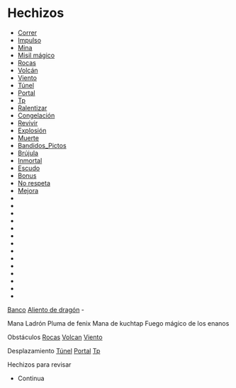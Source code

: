 # Hechizos

- [Correr](Hechizos/Correr)
- [Impulso](Hechizos/Impulso)
- [Mina](Hechizos/Mina)
- [Misil mágico](Hechizos/Misil_magico)
- [Rocas](Hechizos/Rocas.md)
- [Volcán](Hechizos/Volcan.md)
- [Viento](Hechizos/Viento.md)
- [Túnel](Hechizos/Tunel.md)
- [Portal](Hechizos/Portal.md)
- [Tp](Hechizos/Tp.md)
- [Ralentizar](Hechizos/Ralentizar.md)
- [Congelación](Hechizos/Congelacion.md)
- [Revivir](Revivir.md)
- [Explosión](Hechizos/Explosión.md)
- [Muerte](Hechizos/Muerte.md)
- [Bandidos_Pictos](Hechizos/Bandidos_Pictos.md)
- [Brújula](Elementos/Brujula.md)
- [Inmortal](Hechizos/Inmortal.md)
- [Escudo](Hechizos/Escudo.md)
- [Bonus](Hechizos/Bonus.md)
- [No respeta](Hechizos/No_respeta.md)
- [Mejora](Hechizos/Mejora.md)
- 
- 
- 
- 
- 
- 
- 
- 
- 
- 
- 
- 
- 
- 

[Banco](Hechizos/Banco)
[Aliento de dragón](Hechizos/Aliento_de_dragon.md) -

Mana 
Ladrón
Pluma de fenix
Mana de kuchtap
Fuego mágico de los enanos


Obstáculos
[Rocas](Hechizos/Rocas.md)
[Volcan](Hechizos/Volcan.md)
[Viento](Hechizos/Viento.md)


Desplazamiento
[Túnel](Hechizos/Tunel.md)
[Portal](Hechizos/Portal.md)
[Tp](Hechizos/Tp.md)





Hechizos para revisar 
- Continua 


<!--
Para que sirven lo hechizos?

Los hechizos sirven para que el juego sea menos predecible, mas caótico. De esa forma, el juego es mas divertido por que la estrategia se forma en función de los hechizos que al estar disponibles para todos, hay prisa por activarlo antes que el resto.

Siempre puedes hacer los tuyos propios y ponerlos en GitHub para toda la comunidad.
-->
